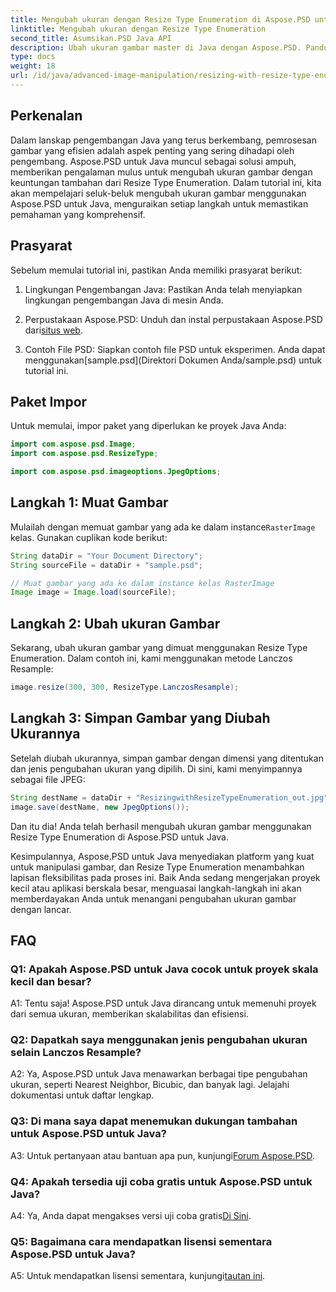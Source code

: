 ```yaml
---
title: Mengubah ukuran dengan Resize Type Enumeration di Aspose.PSD untuk Java
linktitle: Mengubah ukuran dengan Resize Type Enumeration
second_title: Asumsikan.PSD Java API
description: Ubah ukuran gambar master di Java dengan Aspose.PSD. Panduan langkah demi langkah menggunakan Resize Type Enumeration.
type: docs
weight: 18
url: /id/java/advanced-image-manipulation/resizing-with-resize-type-enumeration/
---
```

## Perkenalan

Dalam lanskap pengembangan Java yang terus berkembang, pemrosesan gambar yang efisien adalah aspek penting yang sering dihadapi oleh pengembang. Aspose.PSD untuk Java muncul sebagai solusi ampuh, memberikan pengalaman mulus untuk mengubah ukuran gambar dengan keuntungan tambahan dari Resize Type Enumeration. Dalam tutorial ini, kita akan mempelajari seluk-beluk mengubah ukuran gambar menggunakan Aspose.PSD untuk Java, menguraikan setiap langkah untuk memastikan pemahaman yang komprehensif.

## Prasyarat

Sebelum memulai tutorial ini, pastikan Anda memiliki prasyarat berikut:

1. Lingkungan Pengembangan Java: Pastikan Anda telah menyiapkan lingkungan pengembangan Java di mesin Anda.

2. Perpustakaan Aspose.PSD: Unduh dan instal perpustakaan Aspose.PSD dari[situs web](https://releases.aspose.com/psd/java/).

3.  Contoh File PSD: Siapkan contoh file PSD untuk eksperimen. Anda dapat menggunakan[sample.psd](Direktori Dokumen Anda/sample.psd) untuk tutorial ini.

## Paket Impor

Untuk memulai, impor paket yang diperlukan ke proyek Java Anda:

```java
import com.aspose.psd.Image;
import com.aspose.psd.ResizeType;

import com.aspose.psd.imageoptions.JpegOptions;
```

## Langkah 1: Muat Gambar

 Mulailah dengan memuat gambar yang ada ke dalam instance`RasterImage` kelas. Gunakan cuplikan kode berikut:

```java
String dataDir = "Your Document Directory";
String sourceFile = dataDir + "sample.psd";

// Muat gambar yang ada ke dalam instance kelas RasterImage
Image image = Image.load(sourceFile);
```

## Langkah 2: Ubah ukuran Gambar

Sekarang, ubah ukuran gambar yang dimuat menggunakan Resize Type Enumeration. Dalam contoh ini, kami menggunakan metode Lanczos Resample:

```java
image.resize(300, 300, ResizeType.LanczosResample);
```

## Langkah 3: Simpan Gambar yang Diubah Ukurannya

Setelah diubah ukurannya, simpan gambar dengan dimensi yang ditentukan dan jenis pengubahan ukuran yang dipilih. Di sini, kami menyimpannya sebagai file JPEG:

```java
String destName = dataDir + "ResizingwithResizeTypeEnumeration_out.jpg";
image.save(destName, new JpegOptions());
```

Dan itu dia! Anda telah berhasil mengubah ukuran gambar menggunakan Resize Type Enumeration di Aspose.PSD untuk Java.

Kesimpulannya, Aspose.PSD untuk Java menyediakan platform yang kuat untuk manipulasi gambar, dan Resize Type Enumeration menambahkan lapisan fleksibilitas pada proses ini. Baik Anda sedang mengerjakan proyek kecil atau aplikasi berskala besar, menguasai langkah-langkah ini akan memberdayakan Anda untuk menangani pengubahan ukuran gambar dengan lancar.

## FAQ

### Q1: Apakah Aspose.PSD untuk Java cocok untuk proyek skala kecil dan besar?

A1: Tentu saja! Aspose.PSD untuk Java dirancang untuk memenuhi proyek dari semua ukuran, memberikan skalabilitas dan efisiensi.

### Q2: Dapatkah saya menggunakan jenis pengubahan ukuran selain Lanczos Resample?

A2: Ya, Aspose.PSD untuk Java menawarkan berbagai tipe pengubahan ukuran, seperti Nearest Neighbor, Bicubic, dan banyak lagi. Jelajahi dokumentasi untuk daftar lengkap.

### Q3: Di mana saya dapat menemukan dukungan tambahan untuk Aspose.PSD untuk Java?

 A3: Untuk pertanyaan atau bantuan apa pun, kunjungi[Forum Aspose.PSD](https://forum.aspose.com/c/psd/34).

### Q4: Apakah tersedia uji coba gratis untuk Aspose.PSD untuk Java?

 A4: Ya, Anda dapat mengakses versi uji coba gratis[Di Sini](https://releases.aspose.com/).

### Q5: Bagaimana cara mendapatkan lisensi sementara Aspose.PSD untuk Java?

 A5: Untuk mendapatkan lisensi sementara, kunjungi[tautan ini](https://purchase.aspose.com/temporary-license/).